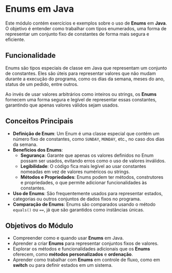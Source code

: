 # Enums em Java

Este módulo contém exercícios e exemplos sobre o uso de **Enums** em **Java**. O objetivo é entender como trabalhar com tipos enumerados, uma forma de representar um conjunto fixo de constantes de forma mais segura e eficiente.

## Funcionalidade

Enums são tipos especiais de classe em Java que representam um conjunto de constantes. Eles são úteis para representar valores que não mudam durante a execução do programa, como os dias da semana, meses do ano, status de um pedido, entre outros.

Ao invés de usar valores arbitrários como inteiros ou strings, os **Enums** fornecem uma forma segura e legível de representar essas constantes, garantindo que apenas valores válidos sejam usados.

## Conceitos Principais

- **Definição de Enum**: Um Enum é uma classe especial que contém um número fixo de constantes, como `SUNDAY`, `MONDAY`, etc., no caso dos dias da semana.
- **Benefícios dos Enums**:
  - **Segurança**: Garante que apenas os valores definidos no Enum possam ser usados, evitando erros como o uso de valores inválidos.
  - **Legibilidade**: O código fica mais legível ao usar constantes nomeadas em vez de valores numéricos ou strings.
  - **Métodos e Propriedades**: Enums podem ter métodos, construtores e propriedades, o que permite adicionar funcionalidades às constantes.
- **Uso de Enums**: São frequentemente usados para representar estados, categorias ou outros conjuntos de dados fixos no programa.
- **Comparação de Enums**: Enums são comparados usando o método `equals()` ou `==`, já que são garantidos como instâncias únicas.

## Objetivos do Módulo

- Compreender como e quando usar **Enums** em Java.
- Aprender a criar **Enums** para representar conjuntos fixos de valores.
- Explorar os métodos e funcionalidades adicionais que os **Enums** oferecem, como **métodos personalizados** e **ordenação**.
- Aprender como trabalhar com **Enums** em controle de fluxo, como em **switch** ou para definir estados em um sistema.
